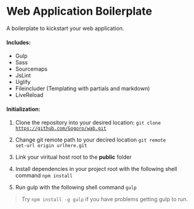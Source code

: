 Web Application Boilerplate
===========================

A boilerplate to kickstart your web application.

#### Includes:
* Gulp
* Sass
* Sourcemaps
* JsLint
* Uglify
* Fileincluder (Templating with partials and markdown)
* LiveReload

#### Initialization:

1. Clone the repository into your desired location:
   <code>git clone https://github.com/Gogoro/wab.git</code>

2. Change git remote path to your decired location
   <code>git remote set-url origin urlhere.git</code>

3. Link your viritual host root to the __public__ folder

3. Install dependencies in your project root with the following shell command
   <code>npm install</code>

4. Run gulp with the following shell command
   <code>gulp</code>


> Try <code>npm install -g gulp</code> if you have problems getting gulp to run.
